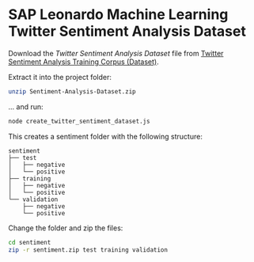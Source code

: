 # SAP Leonardo Machine Learning Twitter Sentiment Analysis Dataset

Download the *Twitter Sentiment Analysis Dataset* file from [Twitter Sentiment Analysis Training Corpus (Dataset)](http://thinknook.com/twitter-sentiment-analysis-training-corpus-dataset-2012-09-22/).

Extract it into the project folder:

```sh
unzip Sentiment-Analysis-Dataset.zip
```

... and run:

```sh
node create_twitter_sentiment_dataset.js
```

This creates a sentiment folder with the following structure:

```text
sentiment
├── test
│   ├── negative
│   └── positive
├── training
│   ├── negative
│   └── positive
└── validation
    ├── negative
    └── positive
```

Change the folder and zip the files:

```sh
cd sentiment
zip -r sentiment.zip test training validation
```
